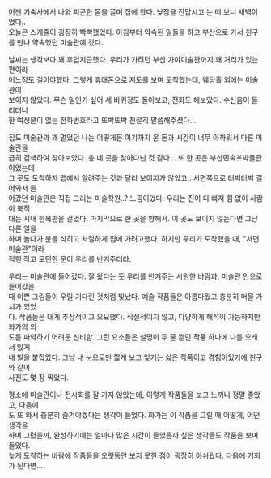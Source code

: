 어젠 기숙사에서 나와 피곤한 몸을 끌며 집에 왔다. 낮잠을 잔답시고 눈 떠 보니 새벽이었다..  
오늘은 스케쥴이 굉장히 빡빡했었다. 아침부터 약속된 일들을 하고  부산으로 가서 친구를 만나   약속했던 미술관에 갔다.  

날씨는 생각보다 꽤 후덥지근했다. 우리가 가려던 부산 가야미술관까지 꽤 거리가 있는 편이라  
어느정도 걸어야했다. 그렇게 휴대폰으로 지도를 보며 도착했는데, 웨딩홀 외에는 미술관이  
보이지 않았다. 무슨 일인가 싶어 세 바퀴정도 돌아보고, 전화도 해보았다. 수신음이 들리더니  
한 여성분이 없는 전화번호라고 또박또박 친절히 말씀해주셨다...  

집도 미술관과 꽤 멀었던 나는 어떻게든 여기까지 온 돈과 시간이 너무 아까워서 다른 미술관을  
급히 검색하여 찾아보았다. 총 네 곳을 찾아다닌 것 같다... 또 한 곳은 부산민속포박물관이었는데  
그 곳도 도착하자 맵에서 알려주는 것과 달리 보이지가 않았고.. 서면쪽으로 터벅터벅 걸어와서 들  
어갔던 미술관은 직접 그리는 미술학원..? 느낌이었다. 우리는 진이 다 빠져 힘 없이 사람이 북적  
대는 시내 한복판을 걸었다. 마지막으로 한 곳을 향해서. 이 곳도 보이지 않는다면 그냥 다른 일을  
하며 놀다가 분을 삭히고 처절하게 집에 가려고했다. 하지만 우리가 도착했을 때, "서면미술관"이라  
적힌 작고 모던한 문이 우리를 반겨주더라.  

우리는 미술관에 들어갔다. 잘 왔다는 듯 우리를 반겨주는 시원한 바람과, 미술관 안으로 들어갔을  
때 이쁜 그림들이 우릴 기다린 것처럼 빛났다. 예술 작품들은 아름다웠고 충분히 머물 가치가 있었  
다. 작품들은 대게 추상적이고 오묘했다. 직설적이지 않고, 다양하게 해석이 가능하지만 화가의 의  
도를 파악하기 어려운 신비함. 그런 요소들은 설명이 두 줄 뿐인 작품 하나에 나를 오래 서 있게  
내 발을 붙잡았다. 그냥 내 눈으로만 짧게 보고 잊기는 싫은 작품이고 경험이었기에 친구와 같이  
사진도 몇 장 찍었다.  

평소에 미술관이나 전시회를 잘 가지 않았는데, 이렇게 작품들을 보고 느끼니 정말 좋았고, 다음에  
도 또 와서 충분히 즐겨야겠다는 생각이 들었다. 화가는 이 작품을 그릴 때 어떻게, 어떤 생각을  
하며 그렸을까, 완성하기에는 얼마나 많은 시간이 들었을까 싶은 생각들도 작품을 보며 들었다.  
늦게 도착하는 바람에 작품들을 오랫동안 보지 못한 점이 굉장히 아쉬웠다. 다음에 기회가 된다면... 
